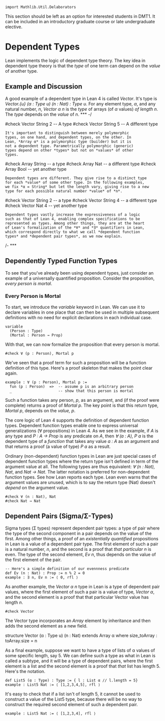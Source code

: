 ```lean
import Mathlib.Util.Delaborators
```

This section should be left as an option for interested
students in DMT1. It can be included in an introductory
graduate course or late undergraduate elective.

# Dependent Types

Lean implements the logic of dependent type theory. The
key idea in dependent type theory is that the *type* of
one term can depend on the *value* of another type.

## Example and Discussion

A good example of a dependent type in Lean 4 is called
*Vector*. It's type is *Vector.{u} (α : Type u) (n : Nat) :
Type u*. For any element type, *α*, and any natural number,
*n*, *Vector α n* is the *type* of arrays (of *α* values)
*of length n*. The *type* depends on the *value* of *n*.
*** -/

#check Vector String 2    -- A type
#check Vector String 5    -- A different type

```lean
It's important to distinguish between merely polymorphic
types, on one hand, and dependent types, on the other. In
Lean, *Array α* is a polymorphic type (builder) but it is
not a dependent type. Parametrically polymorphic (generic)
types depend on other *types* but not on *values* of other
types.
```

#check Array String       -- a type
#check Array Nat          -- a different type
#check Array Bool         -- yet another type

```lean
Dependent types are different. They give rise to a distinct type
for each *value* of some other type. In the following examples,
we fix *α = String* but let the length vary, giving rise to a new
type for each possible natural number *value* of *n*.
```

#check Vector String 2  -- a type
#check Vector String 4  -- a different type
#check Vector Nat 4     -- yet another type

```lean
Dependent types vastly increase the expressiveness of a logic
such as that of Lean 4, enabling complex specifications to be
represented as types. Among other things, they are at the heart
of Lean's formalization of the *∀* and *∃* quantifiers in Lean,
which correspond directly to what we call *dependent function
types* and *dependent pair types*, as we now explain.
```

/- ***
## Dependently Typed Function Types

To see that you've already been using dependent types, just
consider an example of a universally quantified proposition.
Consider the proposition, *every person is mortal*.

### Every Person is Mortal

To start, we introduce the *variable* keyword in Lean. We can use
it to declare variables in one place that can then be used in multiple
subsequent definitions with no need for explicit declarations in each
individual case.

```lean
variable
  (Person : Type)
  (Mortal : Person → Prop)
```

With that, we can now formalize the proposition that every person
is mortal.

```lean
#check ∀ (p : Person), Mortal p
```

We've seen that a proof term for such a proposition will be a
function definition of this type. Here's a proof skeleton that
makes the point clear again.

```lean
example : ∀ (p : Person), Mortal p :=
  fun (p : Person)  =>  -- assume p is an arbitrary person
  _                     -- show that this person is mortal
```

Such a function takes any person, *p*, as an argument, and
(if the proof were complete) returns a proof of *Mortal p*.
The key point is that this return type, *Mortal p*, depends
on the *value, p*.

The core logic of Lean 4 supports the definition of dependent
function types. Dependent function types enable one to express
universal generalizations (∀ propositions) in Lean 4. As we see
in the example, if *A* is any type and *P : A → Prop* is any
predicate on *A*, then *∀ (a : A), P a* is the dependent type
of a *function* that takes any value *a : A* as an argument and
that returns a proof (a value of type) *P a* as a result.

Ordinary (non-dependent) function types in Lean are just special cases
of dependent function types where the return type isn't defined in term
of the argument value at all. The following types are thus equivalent:
*∀ (n : Nat), Nat*, and *Nat → Nat*. The latter notation is preferred
for non-dependent function types. See how Lean reports each type. Lean
even warns that the argument values are unused, which is to say the
return type (Nat) doesn't *depend* on the argument value.

```lean
#check ∀ (n : Nat), Nat
#check Nat → Nat
```


## Dependent Pairs (Sigma/Σ-Types)

Sigma types (Σ types) represent dependent pair types: a type of pair where
the type of the second component in a pair depends on the value of the first.
Among other things, a proof of an *existentially quantified* propositions in
Lean is a value of a dependent pair type. The first element of such a pair is
a natural number, *n*, and the second is a proof that *that particular n* is
even. The type of the second element, *Ev n*, thus depends on the value of the
first element of the pair.

```lean
-- Here's a simple definition of our evennness predicate
def Ev (n : Nat) : Prop := n % 2 = 0
example : ∃ n, Ev n := ⟨ 0, rfl ⟩
```

As another example, the *Vector α n* type in Lean is a type of dependent
pair values, where the first element of such a pair is a value of type,
*Vector α*, and the second element is a proof that that particular Vector
value has length *n*.

```lean
#check Vector
```

The Vector type incorporates an *Array* element by inheritance and then
adds the second element as a new field.

structure Vector (α : Type u) (n : Nat) extends Array α where
  size_toArray : toArray.size = n

As a final example, suppose we want to have a type of lists of α values
of some specific length, say 5. We can define such a type as what in Lean
is called a subtype, and it will be a type of dependent pairs, where the
first element is a list and the second element is a proof that *that* list
has length 5. Here's the notation.

```lean
def List5 (α : Type) : Type := { l : List α // l.length = 5}
example : List5 Nat := ⟨ [1,2,3,4,5], rfl ⟩
```

It's easy to check that if a list isn't of length 5, it cannot be used
to construct a value of the List5 type, because there will be no way to
construct the required second element of such a dependent pair.

```lean
example : List5 Nat := ⟨ [1,2,3,4], rfl ⟩
```

